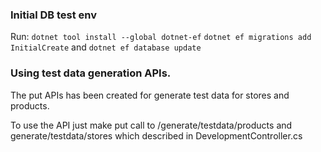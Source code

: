 ### Initial DB test env
Run:
`dotnet tool install --global dotnet-ef`
`dotnet ef migrations add InitialCreate`
and 
`dotnet ef database update`

### Using test data generation APIs.

The put APIs has been created for generate test data for stores and products. 

To use the API just make put call to /generate/testdata/products and generate/testdata/stores which described in DevelopmentController.cs

